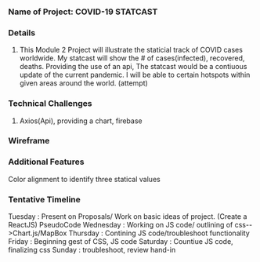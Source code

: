 
### Name of Project: COVID-19 STATCAST
### Details
1. This Module 2 Project will illustrate the staticial track of COVID cases worldwide. My statcast will show the # of cases(infected), recovered, deaths. Providing the use of an api, The statcast would be a contiuous update of the current pandemic. I will be able to certain hotspots within given areas around the world. (attempt)
### Technical Challenges
1. Axios(Api), providing a chart, firebase
### Wireframe

### Additional Features 
Color alignment to identify three statical values
### Tentative Timeline 
Tuesday : Present on Proposals/ Work on basic ideas of project. (Create a ReactJS) PseudoCode
Wednesday : Working on JS code/ outlining of css-->Chart.js/MapBox
Thursday : Contining JS code/troubleshoot functionality
Friday : Beginning gest of CSS, JS code 
Saturday : Countiue JS code, finalizing css
Sunday : troubleshoot, review hand-in

